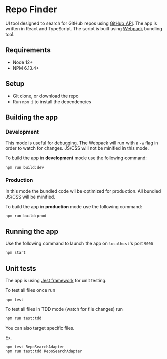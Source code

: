 # Repo Finder

UI tool designed to search for GitHub repos using [GitHub API](https://developer.github.com/v3/search/#search-repositories). The app is written in React and TypeScript. The script is built using [Webpack](https://webpack.js.org/) bundling tool.

## Requirements

* Node 12+
* NPM 6.13.4+

## Setup

* Git clone, or download the repo
* Run `npm i` to install the dependencies

## Building the app

### Development

This mode is useful for debugging. The Webpack will run with a `-w` flag in order to watch for changes. JS/CSS will not be minified in this mode.

To build the app in **development** mode use the following command:
```
npm run build:dev
```

### Production

In this mode the bundled code wil be optimized for production. All bundled JS/CSS will be minified.

To build the app in **production** mode use the following command:
```
npm run build:prod
```

## Running the app

Use the following command to launch the app on `localhost`'s port `9000`

```
npm start
```

## Unit tests

The app is using [Jest framework](https://jestjs.io/) for unit testing.

To test all files once run

```
npm test
```

To test all files in TDD mode (watch for file changes) run

```
npm run test:tdd
```

You can also target specific files.

Ex.

```
npm test RepoSearchAdapter
npm run test:tdd RepoSearchAdapter
```